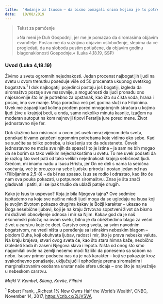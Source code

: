 ```yaml
---
title:  "Hodanje za Isusom – da bismo pomagali onima kojima je to potrebno"
date:   10/08/2019
---
```


><p>Tekst za pamćenje</p>
> »Na meni je Duh Gospodnji, jer me je pomazao da siromasima objavim evanđelje. Poslao me da sužnjima objavim oslobođenje, slepima da će progledati, da na slobodu pustim potlačene, da objavim godinu blagonaklonosti Gospodnje.«  (Luka 4,18.19, SSP)

### Uvod (Luka 4,18.19)

Živimo u svetu ogromnih nejednakosti. Jedan procenat najbogatijih ljudi na svetu u ovom trenutku poseduje više od 50 procenata ukupnog svetskog bogatstva.<sup>1</sup> I dok najbogatiji pojedinci postaju još bogatiji, izgleda da siromaštvo postaje sve masovnije, a mogućnosti da ljudi pronađu ono najosnovnije što im je potrebno za opstanak, kao što su čista voda, hrana i posao, ima sve manje. Moja porodica već pet godina služi na Filipinima. Uvek me zapanji kad kolima prođem pored mnogobrojnih straćara u kojima ljudi žive u krajnjoj bedi, a onda, samo nekoliko minuta kasnije, izađem na moderan autoput na kom najnoviji tipovi Ferarija jure pored mene. Život jednostavno nije fer.

Dok služimo kao misionari u ovom još uvek nerazvijenom delu sveta, ponekad bivamo zatečeni ogromnim potrebama koje vidimo oko sebe. Kad se suočite sa toliko potreba, u iskušenju ste da odustanete. Čovek jednostavno ne može sve njih da spase! I to je istina – ja sam ne bih mogao da se borim sa tako velikim nejednakostima u svetu. To me uvek podseti da je razlog što svet pati od tako velikih nejednakosti krajnja sebičnost ljudi. Srećom, mi imamo nadu u Isusu Hristu, jer On ne deli s nama ta sebična osećanja, već je preuzeo na sebe ljudsku prirodu i postao jedan od nas (Filibljanima 2,5-8) – da bi nas spasao. Isus se rodio i odrastao, kao što će nam ova pouka pokazati, u potpunom siromaštvu. Znao je šta znači gladovati i patiti, ali se ipak trudio da ublaži patnje drugih.

Kako je Isus to uspevao? Koja je bila Njegova tajna? Ove sedmice ispitaćemo na koje sve načine mladi ljudi mogu da se ugledaju na Isusa koji je svojim životom pokazao drugima kakav je Božji karakter – ukazao na Boga nesebične ljubavi, koji je na kraju žrtvovao sopstveni život da bismo mi doživeli obnovljenje odnosa i mir sa Njim. Kakav god da je naš ekonomski položaj na ovom svetu, bitno je da obezbedimo blago za večni život u carstvu koje će doći. Carstvo ovog sveta, sa svim navodnim bogatstvom, ne vredi ništa u poređenju sa istinskim nebeskim blagom – plodom Duha, koji obuhvata ljubav, radost i mir, što je prava nebeska valuta. Na kraju krajeva, stvari ovog sveta će, kao što stara himna kaže, neobično izbledeti kada ih zaseni Njegova slava i lepota. Ništa od onog što smo nagomilali ovde na zemlji nećemo moći fizički da ponesemo sa sobom na nebo. Isusov primer podseća nas da je naš karakter – koji se pokazuje kroz svakodnevno ponašanje, uključujući i ophođenje prema siromašnim i marginalizovanim osobama unutar naše sfere uticaja –  ono što je najvažnije u nebeskom carstvu.

*Majkl V. Kembel, Silang, Kavite, Filipini*

<sup>1</sup>	Robert Frank, „Richest 1% Now Owns Half the World’s Wealth“, CNBC, November 14, 2017, https://cnb.cx/2jJVSVA
